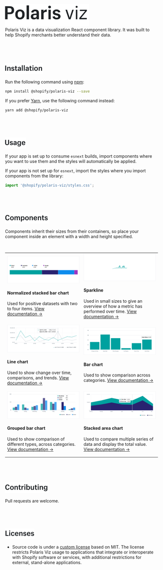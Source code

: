 <br/>
<br/>
<br/>
<br/>
<br/>
<a name="polaris-viz" href="#polaris-viz">
  <img height="73" src="documentation/images/header/polaris-viz.png" alt="Polaris viz" />
</a><br/>
Polaris Viz is a data visualization React component library. It was built to help Shopify merchants better understand their data.

<br/>
<br/>
<br/>
<br/>
<br/>
<br/>
<a name="installation" href="#installation">
  <img height="36" src="documentation/images/header/installation.png" alt="Installation" />
</a>

Run the following command using [npm](https://www.npmjs.com/):

```bash
npm install @shopify/polaris-viz --save
```

If you prefer [Yarn](https://yarnpkg.com/en/), use the following command instead:

```bash
yarn add @shopify/polaris-viz
```

<br/>
<br/>
<br/>
<br/>
<a name="usage" href="#usage">
  <img height="36" src="documentation/images/header/usage.png" alt="Usage" />
</a>

If your app is set up to consume `esnext` builds, import components where you want to use them and the styles will automatically be applied.

If your app is not set up for `esnext`, import the styles where you import components from the library:

```js
import '@shopify/polaris-viz/styles.css';
```

<br/>
<br/>
<br/>
<br/>
<a name="components" href="#components">
  <img height="36" src="documentation/images/header/components.png" alt="Components" />
</a>

Components inherit their sizes from their containers, so place your component inside an element with a width and height specified.

<!--
1. [Normalized stacked bar chart](#normalized-stacked-bar-chart)
2. [Sparkline](#sparkline)
3. [Line chart](#line-chart)
4. [Bar chart](#bar-chart)
5. [Grouped bar chart](#grouped-bar-chart) -->

<br/>

<table>
  <tr>
  <td>

<a href="src/components/NormalizedStackedBar/NormalizedStackedBar.md">
  <img src="src/components/NormalizedStackedBar/normalized-stacked-bar-chart.png"/>
</a>

#### Normalized stacked bar chart

Used for positive datasets with two to four items. [View documentation&nbsp;→](src/components/NormalizedStackedBar/NormalizedStackedBar.md)

  </td>
  <td>

<a href="src/components/Sparkline/Sparkline.md">
  <img src="src/components/Sparkline/sparkline.png"/>
</a>

#### Sparkline

Used in small sizes to give an overview of how a metric has performed over time. [View documentation&nbsp;→](src/components/Sparkline/Sparkline.md)

  </td>  
  </tr>
  
  <tr>
  <td>
<a href="src/components/LineChart/LineChart.md">
  <img src="src/components/LineChart/line-chart.png"/>
</a>

#### Line chart

Used to show change over time, comparisons, and trends. [View documentation&nbsp;→](src/components/LineChart/LineChart.md)

  </td>
  <td>

<a href="src/components/BarChart/BarChart.md">
  <img src="src/components/BarChart/bar-chart.png"/>
</a>

#### Bar chart

Used to show comparison across categories. [View documentation&nbsp;→](src/components/BarChart/BarChart.md)

  </td>  
  </tr>
  <tr>
  <td>
<a href="src/components/GroupedBarChart/GroupedBarChart.md">
  <img src="src/components/GroupedBarChart/grouped-bar-chart.png"/>
</a>

#### Grouped bar chart

Used to show comparison of different types, across categories. [View documentation&nbsp;→](src/components/GroupedBarChart/GroupedBarChart.md)

  </td>
  <td>
<a href="src/components/StackedAreaChart/StackedAreaChart.md">
  <img src="src/components/StackedAreaChart/stacked-area-chart.png"/>
</a>

#### Stacked area chart

Used to compare multiple series of data and display the total value. [View documentation&nbsp;→](src/components/StackedAreaChart/StackedAreaChart.md)

  </td>  
  </tr>  
</table>

<br/>
<br/>
<br/>
<br/>
<a name="contributing" href="#contributing">
  <img height="36" src="documentation/images/header/contributing.png" alt="Contributing" />
</a>

Pull requests are welcome.

<br/>
<br/>
<br/>
<br/>
<a name="licenses" href="#licenses">
  <img height="36" src="documentation/images/header/licenses.png" alt="Licenses" />
</a>

- Source code is under a [custom license](https://github.com/Shopify/polaris-viz/blob/master/LICENSE.md) based on MIT. The license restricts Polaris Viz usage to applications that integrate or interoperate with Shopify software or services, with additional restrictions for external, stand-alone applications.
